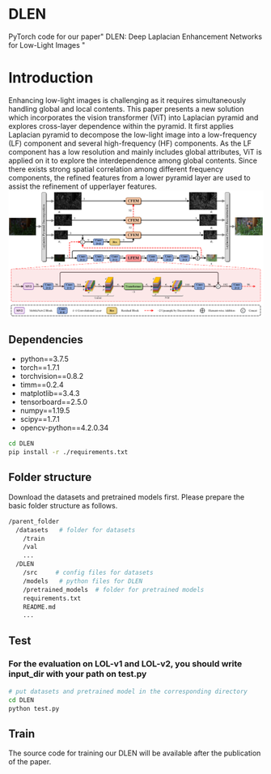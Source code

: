 # DLEN
PyTorch code for our paper" DLEN: Deep Laplacian Enhancement Networks for Low-Light Images "
# Introduction
Enhancing low-light images is challenging as it requires simultaneously handling global and local contents. This paper presents a new solution which incorporates the vision transformer (ViT) into Laplacian pyramid and explores cross-layer dependence within the pyramid. It first applies Laplacian pyramid to decompose the low-light image into a low-frequency (LF) component and several high-frequency (HF) components. As the LF component has a low resolution and mainly includes global attributes, ViT is applied on it to explore the interdependence among global contents. Since there exists strong spatial correlation among different frequency components, the refined features from a lower pyramid layer are used to assist the refinement of upperlayer features.
![image](figs/DLEN.png)
## Dependencies
* python==3.7.5
* torch==1.7.1
* torchvision==0.8.2
* timm==0.2.4
* matplotlib==3.4.3
* tensorboard==2.5.0
* numpy==1.19.5
* scipy==1.7.1
* opencv-python==4.2.0.34

```bash
cd DLEN 
pip install -r ./requirements.txt
```


## Folder structure
Download the datasets and pretrained models first. Please prepare the basic folder structure as follows.

```bash
/parent_folder
  /datasets   # folder for datasets 
    /train
    /val
    ...
  /DLEN
    /src     # config files for datasets
    /models   # python files for DLEN
    /pretrained_models  # folder for pretrained models
    requirements.txt
    README.md
    ...
```
## Test
### For the evaluation on LOL-v1 and LOL-v2, you should write input_dir with your path on test.py
```bash  
# put datasets and pretrained model in the corresponding directory 
cd DLEN 
python test.py
```
## Train

The source code for training our DLEN will be available after the publication of the paper.
